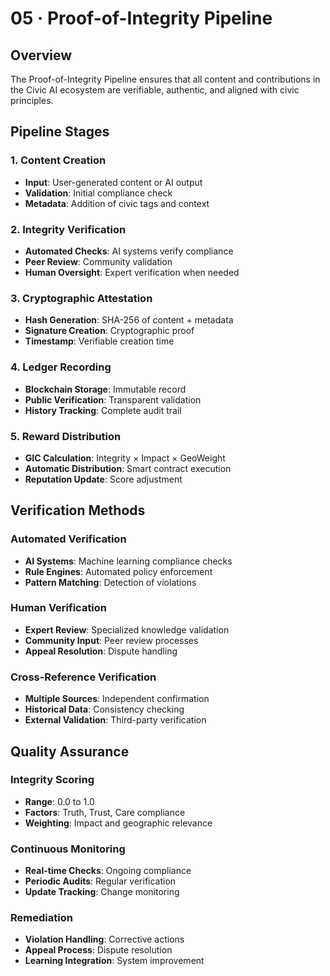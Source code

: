 # 05 · Proof-of-Integrity Pipeline

## Overview

The Proof-of-Integrity Pipeline ensures that all content and contributions in the Civic AI ecosystem are verifiable, authentic, and aligned with civic principles.

## Pipeline Stages

### 1. Content Creation
- **Input**: User-generated content or AI output
- **Validation**: Initial compliance check
- **Metadata**: Addition of civic tags and context

### 2. Integrity Verification
- **Automated Checks**: AI systems verify compliance
- **Peer Review**: Community validation
- **Human Oversight**: Expert verification when needed

### 3. Cryptographic Attestation
- **Hash Generation**: SHA-256 of content + metadata
- **Signature Creation**: Cryptographic proof
- **Timestamp**: Verifiable creation time

### 4. Ledger Recording
- **Blockchain Storage**: Immutable record
- **Public Verification**: Transparent validation
- **History Tracking**: Complete audit trail

### 5. Reward Distribution
- **GIC Calculation**: Integrity × Impact × GeoWeight
- **Automatic Distribution**: Smart contract execution
- **Reputation Update**: Score adjustment

## Verification Methods

### Automated Verification
- **AI Systems**: Machine learning compliance checks
- **Rule Engines**: Automated policy enforcement
- **Pattern Matching**: Detection of violations

### Human Verification
- **Expert Review**: Specialized knowledge validation
- **Community Input**: Peer review processes
- **Appeal Resolution**: Dispute handling

### Cross-Reference Verification
- **Multiple Sources**: Independent confirmation
- **Historical Data**: Consistency checking
- **External Validation**: Third-party verification

## Quality Assurance

### Integrity Scoring
- **Range**: 0.0 to 1.0
- **Factors**: Truth, Trust, Care compliance
- **Weighting**: Impact and geographic relevance

### Continuous Monitoring
- **Real-time Checks**: Ongoing compliance
- **Periodic Audits**: Regular verification
- **Update Tracking**: Change monitoring

### Remediation
- **Violation Handling**: Corrective actions
- **Appeal Process**: Dispute resolution
- **Learning Integration**: System improvement